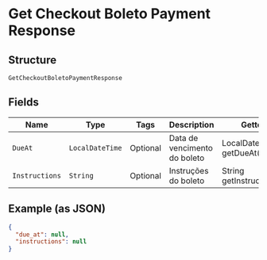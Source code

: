 
# Get Checkout Boleto Payment Response

## Structure

`GetCheckoutBoletoPaymentResponse`

## Fields

| Name | Type | Tags | Description | Getter | Setter |
|  --- | --- | --- | --- | --- | --- |
| `DueAt` | `LocalDateTime` | Optional | Data de vencimento do boleto | LocalDateTime getDueAt() | setDueAt(LocalDateTime dueAt) |
| `Instructions` | `String` | Optional | Instruções do boleto | String getInstructions() | setInstructions(String instructions) |

## Example (as JSON)

```json
{
  "due_at": null,
  "instructions": null
}
```


